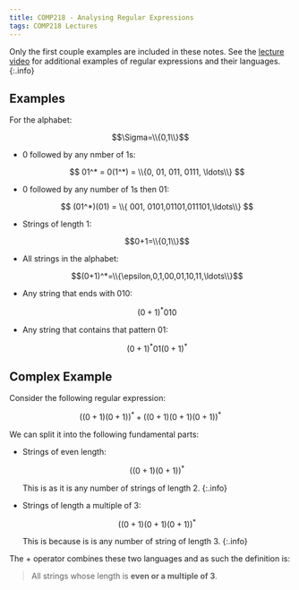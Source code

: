 ```yaml
---
title: COMP218 - Analysing Regular Expressions
tags: COMP218 Lectures
---
```

Only the first couple examples are included in these notes. See the [lecture video](https://liverpool.instructure.com/courses/47455/modules/items/1252626) for additional examples of regular expressions and their languages.
{:.info}

## Examples
For the alphabet:

$$\Sigma=\\{0,1\\}$$

* 0 followed by any nmber of 1s:

	$$
	01^* = 0(1^*) = \\{0, 01, 011, 0111, \ldots\\}
	$$
* 0 followed by  any number of 1s then 01:

	$$
	(01^*)(01) = \\{ 001, 0101,01101,011101,\ldots\\}
	$$

* Strings of length 1:
	
	$$0+1=\\{0,1\\}$$
	
* All strings in the alphabet:

	$$(0+1)^*=\\{\epsilon,0,1,00,01,10,11,\ldots\\}$$
* Any string that ends with 010:

	$$(0+1)^*010$$
* Any string that contains that pattern 01:

	$$(0+1)^*01(0+1)^*$$

## Complex Example
Consider the following regular expression:

$$((0+1)(0+1))^*+((0+1)(0+1)(0+1))^*$$

We can split it into the following fundamental parts:

* Strings of even length:

	$$((0+1)(0+1))^*$$
	
	This is as it is any number of strings of length 2.
	{:.info}
* Strings of length a multiple of 3:

	$$((0+1)(0+1)(0+1))^*$$
	
	This is because is is any number of string of length 3.
	{:.info}

The $+$ operator combines these two languages and as such the definition is:

> All strings whose length is **even or a multiple of 3**.
